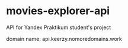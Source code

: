 # movies-explorer-api
API for Yandex Praktikum student's project

domain name: api.keerzy.nomoredomains.work
